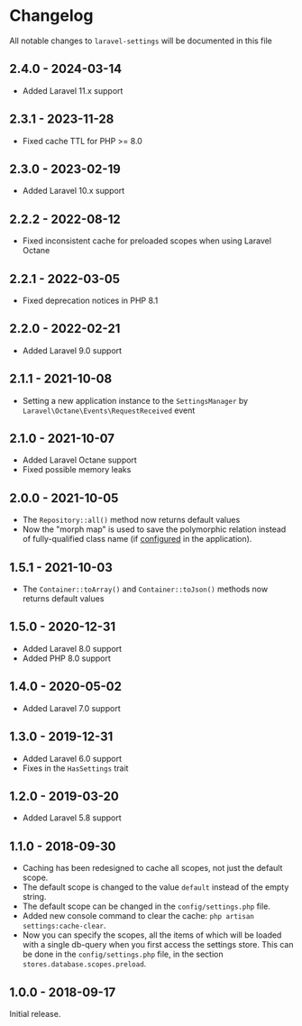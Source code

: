 # Changelog

All notable changes to `laravel-settings` will be documented in this file

## 2.4.0 - 2024-03-14
- Added Laravel 11.x support

## 2.3.1 - 2023-11-28
- Fixed cache TTL for PHP >= 8.0

## 2.3.0 - 2023-02-19
- Added Laravel 10.x support

## 2.2.2 - 2022-08-12
- Fixed inconsistent cache for preloaded scopes when using Laravel Octane

## 2.2.1 - 2022-03-05
- Fixed deprecation notices in PHP 8.1

## 2.2.0 - 2022-02-21
- Added Laravel 9.0 support

## 2.1.1 - 2021-10-08
- Setting a new application instance to the `SettingsManager` by `Laravel\Octane\Events\RequestReceived` event

## 2.1.0 - 2021-10-07
- Added Laravel Octane support
- Fixed possible memory leaks

## 2.0.0 - 2021-10-05
- The `Repository::all()` method now returns default values
- Now the "morph map" is used to save the polymorphic relation instead of fully-qualified class name (if [configured](https://laravel.com/docs/8.x/eloquent-relationships#custom-polymorphic-types) in the application).

## 1.5.1 - 2021-10-03
- The `Container::toArray()` and `Container::toJson()` methods now returns default values

## 1.5.0 - 2020-12-31
- Added Laravel 8.0 support
- Added PHP 8.0 support

## 1.4.0 - 2020-05-02
- Added Laravel 7.0 support

## 1.3.0 - 2019-12-31
- Added Laravel 6.0 support
- Fixes in the `HasSettings` trait

## 1.2.0 - 2019-03-20
- Added Laravel 5.8 support

## 1.1.0 - 2018-09-30
- Caching has been redesigned to cache all scopes, not just the default scope.
- The default scope is changed to the value `default` instead of the empty string.
- The default scope can be changed in the `config/settings.php` file.
- Added new console command to clear the cache: `php artisan settings:cache-clear`.
- Now you can specify the scopes, all the items of which will be loaded with a single db-query 
when you first access the settings store. This can be done in the `config/settings.php` file, 
in the section `stores.database.scopes.preload`.

## 1.0.0 - 2018-09-17

Initial release.
